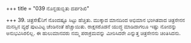 +++
title = "039 ನೊನ್ದಡುಬ್ಬಿತು ದರ್ಪಶಿಖಿ"

+++
39. ಚಿತ್ರಸೇ£ನಿಗೆ ನೊಂದಷ್ಟೂ ಸಿಟ್ಟು ಹೆಚ್ಚಿತು. ಮುಕ್ಕಾದ ಮಾನದಿಂದ ಅಭಿಮಾನ ಭಂಗಿತವಾದ ಚಿತ್ರಸೇನನ ಮನಸ್ಸಿನ ವ್ಯಥೆ   ಪುಟವಿಟ್ಟ ಚೆಂಡಿನಂತೆ ಹೆಚ್ಚಾಯಿತು. ರಾಕ್ಷಸರೊಡನೆ ಯುದ್ಧ ಮಾಡಿದಾಗಲೂ ಇಷ್ಟು ನೋವನ್ನು ಅನುಭವಿಸಿರಲಿಲ್ಲ.  ಈ ಹುಲುಮಾನವರು ನಮ್ಮ ಪರಾಕ್ರಮವನ್ನು ಮೀರಿಸಿದರೇ ಎನ್ನುತ್ತ ಚಿತ್ರಸೇನನು ಚಿಂತಿಸಿದನು.